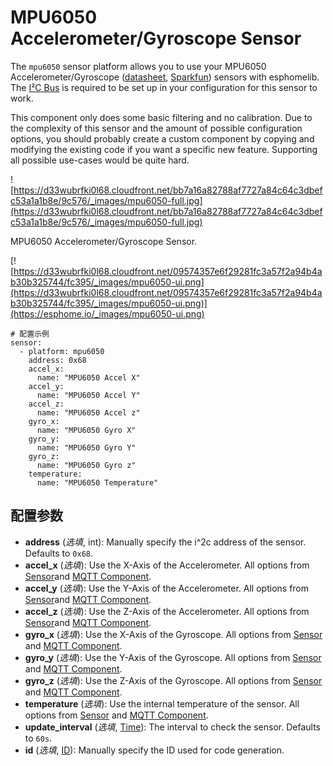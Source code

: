 # MPU6050 Accelerometer/Gyroscope Sensor

The `mpu6050` sensor platform allows you to use your MPU6050 Accelerometer/Gyroscope ([datasheet](https://www.invensense.com/wp-content/uploads/2015/02/MPU-6000-Datasheet1.pdf), [Sparkfun](https://www.sparkfun.com/products/11028)) sensors with esphomelib. The [I²C Bus](https://esphome.io/components/i2c#i2c) is required to be set up in your configuration for this sensor to work.

This component only does some basic filtering and no calibration. Due to the complexity of this sensor and the amount of possible configuration options, you should probably create a custom component by copying and modifying the existing code if you want a specific new feature. Supporting all possible use-cases would be quite hard.

![https://d33wubrfki0l68.cloudfront.net/bb7a16a82788af7727a84c64c3dbefc53a1a1b8e/9c576/_images/mpu6050-full.jpg](https://d33wubrfki0l68.cloudfront.net/bb7a16a82788af7727a84c64c3dbefc53a1a1b8e/9c576/_images/mpu6050-full.jpg)

MPU6050 Accelerometer/Gyroscope Sensor.

[![https://d33wubrfki0l68.cloudfront.net/09574357e6f29281fc3a57f2a94b4ab30b325744/fc395/_images/mpu6050-ui.png](https://d33wubrfki0l68.cloudfront.net/09574357e6f29281fc3a57f2a94b4ab30b325744/fc395/_images/mpu6050-ui.png)](https://esphome.io/_images/mpu6050-ui.png)

```
# 配置示例
sensor:
  - platform: mpu6050
    address: 0x68
    accel_x:
      name: "MPU6050 Accel X"
    accel_y:
      name: "MPU6050 Accel Y"
    accel_z:
      name: "MPU6050 Accel z"
    gyro_x:
      name: "MPU6050 Gyro X"
    gyro_y:
      name: "MPU6050 Gyro Y"
    gyro_z:
      name: "MPU6050 Gyro z"
    temperature:
      name: "MPU6050 Temperature"
```

## **配置参数**

- **address** (*选填*, int): Manually specify the i^2c address of the sensor. Defaults to `0x68`.
- **accel_x** (*选填*): Use the X-Axis of the Accelerometer. All options from [Sensor](https://esphome.io/components/sensor/#config-sensor)and [MQTT Component](https://esphome.io/components/mqtt#config-mqtt-component).
- **accel_y** (*选填*): Use the Y-Axis of the Accelerometer. All options from [Sensor](https://esphome.io/components/sensor/#config-sensor)and [MQTT Component](https://esphome.io/components/mqtt#config-mqtt-component).
- **accel_z** (*选填*): Use the Z-Axis of the Accelerometer. All options from [Sensor](https://esphome.io/components/sensor/#config-sensor)and [MQTT Component](https://esphome.io/components/mqtt#config-mqtt-component).
- **gyro_x** (*选填*): Use the X-Axis of the Gyroscope. All options from [Sensor](https://esphome.io/components/sensor/#config-sensor) and [MQTT Component](https://esphome.io/components/mqtt#config-mqtt-component).
- **gyro_y** (*选填*): Use the Y-Axis of the Gyroscope. All options from [Sensor](https://esphome.io/components/sensor/#config-sensor) and [MQTT Component](https://esphome.io/components/mqtt#config-mqtt-component).
- **gyro_z** (*选填*): Use the Z-Axis of the Gyroscope. All options from [Sensor](https://esphome.io/components/sensor/#config-sensor) and [MQTT Component](https://esphome.io/components/mqtt#config-mqtt-component).
- **temperature** (*选填*): Use the internal temperature of the sensor. All options from [Sensor](https://esphome.io/components/sensor/#config-sensor) and [MQTT Component](https://esphome.io/components/mqtt#config-mqtt-component).
- **update_interval** (*选填*, [Time](https://esphome.io/guides/configuration-types#config-time)): The interval to check the sensor. Defaults to `60s`.
- **id** (*选填*, [ID](esphome/guides/configuration-types#id)): Manually specify the ID used for code generation.